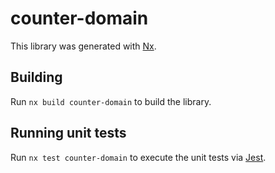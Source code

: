 # counter-domain

This library was generated with [Nx](https://nx.dev).

## Building

Run `nx build counter-domain` to build the library.

## Running unit tests

Run `nx test counter-domain` to execute the unit tests via [Jest](https://jestjs.io).
